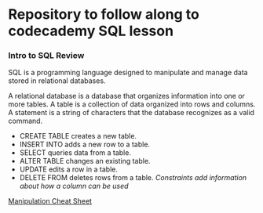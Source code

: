 # Repository to follow along to codecademy SQL lesson

### Intro to SQL Review
SQL is a programming language designed to manipulate and manage data stored in relational databases.

A relational database is a database that organizes information into one or more tables.
A table is a collection of data organized into rows and columns.
A statement is a string of characters that the database recognizes as a valid command.

* CREATE TABLE creates a new table.
* INSERT INTO adds a new row to a table.
* SELECT queries data from a table.
* ALTER TABLE changes an existing table.
* UPDATE edits a row in a table.
* DELETE FROM deletes rows from a table.
*Constraints add information about how a column can be used*


[Manipulation Cheat Sheet](https://www.codecademy.com/learn/learn-sql/modules/learn-sql-manipulation/reference)
